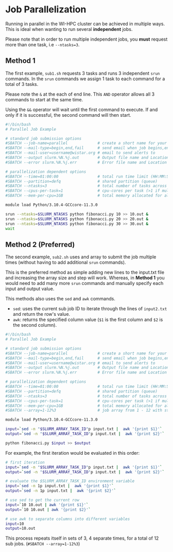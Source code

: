 # Job Parallelization

Running in parallel in the WI-HPC cluster can be achieved in multiple ways. This is ideal when wanting to run several **independent** jobs.

Please note that in order to run multiple independent jobs, you **must** request more than one task, i.e `--ntasks=3`.

## Method 1

The first example, `sub1.sh` requests 3 tasks and runs 3 independent `srun` commands. In the `srun` commands we assign 1 task to each command for a total of 3 tasks.

Please note the `&` at the each of end line. This `AND` operator allows all 3 commands to start at the same time.

Using the `&&` operator will wait until the first command to execute. If and only if it is successful, the second command will then start.

```bash
#!/bin/bash
# Parallel Job Example

# standard job submission options
#SBATCH --job-name=parallel             # create a short name for your job
#SBATCH --mail-type=begin,end,fail      # send email when job begins,ends,fails
#SBATCH --mail-user=username@wistar.org # email to send alerts to
#SBATCH --output slurm.%N.%j.out        # Output file name and Location
#SBATCH --error slurm.%N.%j.err         # Error file name and Location

# parallelization dependent options
#SBATCH --time=01:00:00                 # total run time limit (HH:MM:SS)
#SBATCH --partition=defq                # shared partition (queue)
#SBATCH --ntasks=3                      # total number of tasks across all nodes
#SBATCH --cpus-per-task=1               # cpu-cores per task (>1 if multi-threaded tasks)
#SBATCH --mem-per-cpu=1GB               # total memory allocated for all tasks

module load Python/3.10.4-GCCcore-11.3.0

srun --ntasks=$SLURM_NTASKS python fibonacci.py 10 >> 10.out &
srun --ntasks=$SLURM_NTASKS python fibonacci.py 20 >> 20.out &
srun --ntasks=$SLURM_NTASKS python fibonacci.py 30 >> 30.out &
wait
```

## Method 2 (Preferred)

The second example, `sub2.sh` uses and array to submit the job multiple times (without having to add additional `srun` commands).

This is the preferred method as simple adding new lines to the input.txt file and increasing the array size and step will work. Whereas, in **Method 1** you would need to add many more `srun` commands and manually specify each input and output value.

This methods also uses the `sed` and `awk` commands.
- `sed`: uses the current sub job ID to iterate through the lines of `input2.txt` and return the row's value.
- `awk`: returns the specified column value (`$1` is the first column and `$2` is the second column).

```bash
#!/bin/bash
# Parallel Job Example

# standard job submission options
#SBATCH --job-name=parallel             # create a short name for your job
#SBATCH --mail-type=begin,end,fail      # send email when job begins,ends,fails
#SBATCH --mail-user=username@wistar.org # email to send alerts to
#SBATCH --output slurm.%N.%j.out        # Output file name and Location
#SBATCH --error slurm.%N.%j.err         # Error file name and Location

# parallelization dependent options
#SBATCH --time=01:00:00                 # total run time limit (HH:MM:SS)
#SBATCH --partition=defq                # shared partition (queue)
#SBATCH --ntasks=3                      # total number of tasks across all nodes
#SBATCH --cpus-per-task=1               # cpu-cores per task (>1 if multi-threaded tasks)
#SBATCH --mem-per-cpu=1GB               # total memory allocated for all tasks
#SBATCH --array=1-12%3                  # job array from 1 - 12 with step 3 (3 sub jobs at a time)

module load Python/3.10.4-GCCcore-11.3.0

input=`sed -n "$SLURM_ARRAY_TASK_ID"p input.txt |  awk '{print $1}'`
output=`sed -n "$SLURM_ARRAY_TASK_ID"p input.txt |  awk '{print $2}'`

python fibonacci.py $input >> $output
```

For example, the first iteration would be evaluated in this order:
```bash
# first iteration
input=`sed -n "$SLURM_ARRAY_TASK_ID"p input.txt |  awk '{print $1}'`
output=`sed -n "$SLURM_ARRAY_TASK_ID"p input.txt |  awk '{print $2}'`

# evaluate the $SLURM_ARRAY_TASK_ID environment variable
input=`sed -n 1p input.txt |  awk '{print $1}'`
output=`sed -n 1p input.txt |  awk '{print $2}'`

# use sed to get the current row
input=`10 10.out | awk '{print $1}'`
output=`10 10.out | awk '{print $2}'`

# use awk to separate columns into different variables
input=10
output=10.out
```

This process repeats itself in sets of 3, 4 separate times, for a total of 12 sub jobs. (`#SBATCH --array=1-12%3`) 
